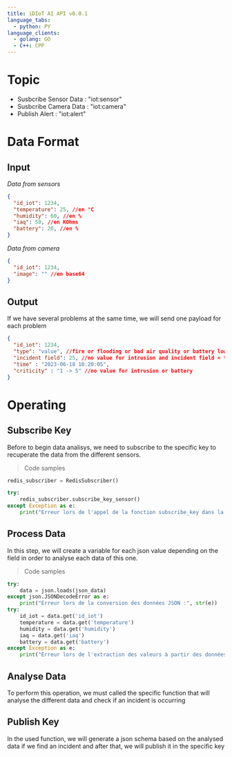 ```yaml
---
title: iDIoT AI API v0.0.1
language_tabs:
  - python: PY
language_clients:
  - golang: GO
  - C++: CPP
---
```


# Topic

- Susbcribe Sensor Data : "iot:sensor" 
- Susbcribe Camera Data : "iot:camera"
- Publish Alert : "iot:alert"  


# Data Format

## Input

*Data from sensors*

```json
{
  "id_iot": 1234,
  "temperature": 25, //en °C
  "humidity": 60, //en %
  "iaq": 50, //en KOhms
  "battery": 20, //en %
}
```

*Data from camera*

```json
{
  "id_iot": 1234,
  "image": "" //en base64
}
```

## Output

<aside>
If we have several problems at the same time, we will send one payload for each problem
</aside>

```json
{
  "id_iot": 1234,
  "type": "value", //fire or flooding or bad air quality or battery low or intrusion
  "incident field": 25, //no value for intrusion and incident field = temperature or humidity or air quality or battery
  "time" : "2023-06-18 10:20:05",
  "criticity" : "1 -> 5" //no value for intrusion or battery
}
```

# Operating

## Subscribe Key

<aside>
Before to begin data analisys, we need to subscribe to the specific key to recuperate the data from the different sensors.
</aside>

<a id="apiSubKey"></a>

> Code samples
```python
redis_subscriber = RedisSubscriber()

try:
    redis_subscriber.subscribe_key_sensor()
except Exception as e:
    print("Erreur lors de l'appel de la fonction subscribe_key dans la classe RedisClient", str(e))
```

## Process Data

<aside>
In this step, we will create a variable for each json value depending on the field in order to analyse each data of this one.
</aside>

<a id="apiProcessData"></a>

> Code samples

```python
try:
    data = json.loads(json_data)
except json.JSONDecodeError as e:
    print("Erreur lors de la conversion des données JSON :", str(e))
try:
    id_iot = data.get('id_iot')
    temperature = data.get('temperature')
    humidity = data.get('humidity')
    iaq = data.get('iaq')
    battery = data.get('battery')
except Exception as e:
    print("Erreur lors de l'extraction des valeurs à partir des données JSON :", str(e))
```

## Analyse Data

<aside>
To perform this operation, we must called the specific function that will analyse the different data and check if an incident is occurring
</aside>

## Publish Key

<aside>
In the used function, we will generate a json schema based on the analysed data if we find an incident and after that, we will publish it in the specific key
</aside>


